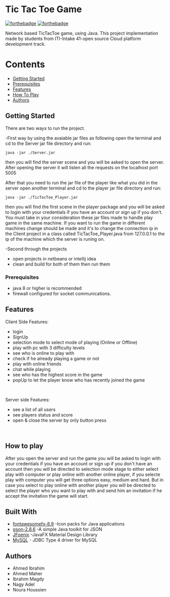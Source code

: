# Tic Tac Toe Game
[![forthebadge](https://forthebadge.com/images/badges/made-with-java.svg)](https://forthebadge.com)
[![forthebadge](https://forthebadge.com/images/badges/uses-css.svg)](https://forthebadge.com)

Network based TicTacToe game, using Java. This project implementation made by students from ITI-Intake 41-open source Cloud platform development track.

# Contents

- [Getting Started](#getting-started)
- [Prerequisites](#prerequisites)
- [Features](#features)
- [How To Play](#How-To-Play)
- [Authors](#Authors)

## Getting Started

There are two ways to run the project.

-First way by using the avaiable jar files as following
  open the terminal and cd to the Server jar file directory and run:
```
java -jar ./Server.jar
```
then you will find the server scene and you will be asked to open the server. After opening the server it will 
listen all the requests on the localhost port 5005 

After that you need to run the jar file of the player like what you did in the server
open another terminal and cd to the player jar file directory and run:
```
java -jar ./TicTacToe_Player.jar
```
then you will find the first scene in the player package and you will be asked to login with your credentials if you have an account or sign up if you don't. You must take in your consideration these jar files made to handle play game in the same machine.
If you want to run the game in different machines change should be made and it's to change the connection ip in the Client project in a class called TicTacToe_Player.java from 127.0.0.1 to the ip of the machine which the server is runing on.

-Second through the projects
   - open projects in netbeans or intellij idea
   - clean and build for both of them then run them


### Prerequisites

- java 8 or higher is recommended
- firewall configured for socket communications.


## Features

Client Side Features:</br>
- login</br>
- SignUp</br>
- selection mode to select mode of playing (Online or Offline)</br>
- play with pc with 3 difficulty levels</br>
- see who is online to play with</br>
- check if he already playing a game or not</br>
- play with online friends</br>
- chat while playing</br>
- see who has the highest score in the game</br>
- popUp to let the player know who has recently joined the game
</br>

Server side Features:</br>
- see a list of all users</br> 
- see players status and score</br>
- open & close the server by only button press</br>
</br>


## How to play
After you open the server and run the game you will be asked to login with your credentials if you have an account or sign up if you don't have an account then you will be directed to selection mode stage to either select play with computer or play online with another online player, if you selecte play with computer you will get three options easy, medium and hard. But in case you select to play online with another player you will be directed to select the player who you want to play with and send him an invitation if he accept the invitation the game will start. 

## Built With
* [fontawesomefx-8.9](https://jar-download.com/artifacts/de.jensd/fontawesomefx/8.9/source-code) -Icon packs for Java applications
* [gson-2.8.6](https://repo1.maven.org/maven2/com/google/code/gson/gson/2.8.6/) -A simple Java toolkit for JSON
* [JFoenix](http://www.jfoenix.com/) -JavaFX Material Design Library
* [MySQL](https://dev.mysql.com/downloads/connector/j/) - JDBC Type 4 driver for MySQL



## Authors

- Ahmed Ibrahim
- Ahmed Maher
- Ibrahim Magdy
- Nagy Adel
- Noura Houssien